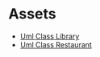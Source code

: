 # Assets 
- [Uml Class Library](uml-class-library.png)
- [Uml Class Restaurant](uml-class-restaurant.png)